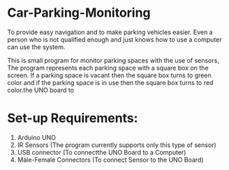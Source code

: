 # Car-Parking-Monitoring
  To provide easy navigation and to make parking vehicles easier. 
  Even a person who is not qualified enough and just knows how to use a computer can use the system.

  This is small program for monitor parking spaces with the use of sensors, The program represents each parking space with a square box on the screen.
  If a parking space is vacant then the square box turns to green color and if the parking space is in use then the square box turns to red color.the UNO board to

# Set-up Requirements:
  1) Arduino UNO
  2) IR Sensors (The program currently supports only this type of sensor)
  3) USB connector (To connectthe UNO Board to a Computer)
  4) Male-Female Connectors (To connect Sensor to the UNO Board)

